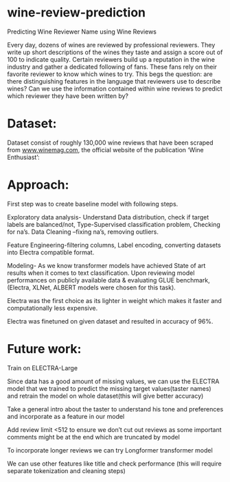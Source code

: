 # wine-review-prediction
Predicting Wine Reviewer Name using Wine Reviews

Every day, dozens of wines are reviewed by professional reviewers. They write up short descriptions of the wines they taste and assign a score out of 100 to indicate quality. Certain reviewers build up a reputation in the wine industry and gather a dedicated following of fans. These fans rely on their favorite reviewer to know which wines to try.
This begs the question: are there distinguishing features in the language that reviewers use to describe wines? Can we use the information contained within wine reviews to predict which reviewer they have been written by?


# Dataset:
Dataset consist of roughly 130,000 wine reviews that have been scraped from www.winemag.com, the official website of the publication ‘Wine Enthusiast’:

# Approach:
First step was to create baseline model with following steps.

Exploratory data analysis- Understand Data distribution,  check if target labels are balanced/not, Type-Supervised classification problem, Checking for na’s.
Data Cleaning –fixing na’s, removing outliers.

Feature Engineering-filtering columns, Label encoding, converting datasets into Electra compatible format.

Modeling- As we know transformer models have achieved State of art results when it comes to text classification. Upon reviewing model performances on publicly available data & evaluating GLUE benchmark, (Electra, XLNet, ALBERT models were chosen for this task).

Electra was the first choice as its lighter in weight which makes it faster and computationally less expensive. 

Electra was finetuned on given dataset and resulted in accuracy of 96%.

# Future work:
Train on ELECTRA-Large

Since data has a good amount of missing values, we can use the ELECTRA model that we trained to predict the missing target values(taster names) and retrain the model on whole dataset(this will give better accuracy)

Take a general intro about the taster to understand his tone and preferences and incorporate as a feature in our model 

Add review limit <512 to ensure we don’t cut out reviews as some important comments might be at the end which are truncated by model

To incorporate longer reviews we can try Longformer transformer model

We can use other features like title and check performance (this will require separate tokenization and cleaning steps)





